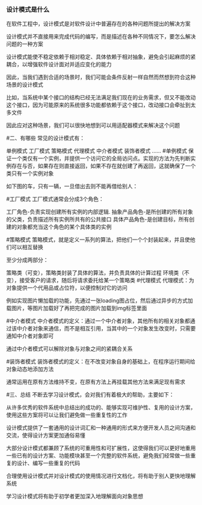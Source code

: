 
### 设计模式是什么
在软件工程中，设计模式是对软件设计中普遍存在的各种问题所提出的解决方案

设计模式并不直接用来完成代码的编写，而是描述在各种不同情况下，要怎么解决问题的一种方案

设计模式能使不稳定依赖于相对稳定、具体依赖于相对抽象，避免会引起麻烦的紧耦合，以增强软件设计面对并适应变化的能力

因此，当我们遇到合适的场景时，我们可能会条件反射一样自然而然想到符合这种场景的设计模式

比如，当系统中某个接口的结构已经无法满足我们现在的业务需求，但又不能改动这个接口，因为可能原来的系统很多功能都依赖于这个接口，改动接口会牵扯到太多文件

因此应对这种场景，我们可以很快地想到可以用适配器模式来解决这个问题

#二、有哪些
常见的设计模式有：

单例模式
工厂模式
策略模式
代理模式
中介者模式
装饰者模式
......
#单例模式
保证一个类仅有一个实例，并提供一个访问它的全局访问点。实现的方法为先判断实例存在与否，如果存在则直接返回，如果不存在就创建了再返回，这就确保了一个类只有一个实例对象

如下图的车，只有一辆，一旦借出去则不能再借给别人：



#工厂模式
工厂模式通常会分成3个角色：

工厂角色-负责实现创建所有实例的内部逻辑.
抽象产品角色-是所创建的所有对象的父类，负责描述所有实例所共有的公共接口
具体产品角色-是创建目标，所有创建的对象都充当这个角色的某个具体类的实例


#策略模式
策略模式，就是定义一系列的算法，把他们一个个封装起来，并且使他们可以相互替换

至少分成两部分：

策略类（可变），策略类封装了具体的算法，并负责具体的计算过程
环境类（不变），接受客户的请求，随后将请求委托给某一个策略类
#代理模式
代理模式：为对象提供一个代用品或占位符，以便控制对它的访问

例如实现图片懒加载的功能，先通过一张loading图占位，然后通过异步的方式加载图片，等图片加载好了再把完成的图片加载到img标签里面

#中介者模式
中介者模式的定义：通过一个中介者对象，其他所有的相关对象都通过该中介者对象来通信，而不是相互引用，当其中的一个对象发生改变时，只需要通知中介者对象即可

通过中介者模式可以解除对象与对象之间的紧耦合关系

#装饰者模式
装饰者模式的定义：在不改变对象自身的基础上，在程序运行期间给对象动态地添加方法

通常运用在原有方法维持不变，在原有方法上再挂载其他方法来满足现有需求

#三、总结
不断去学习设计模式，会对我们有着极大的帮助，主要如下：

从许多优秀的软件系统中总结出的成功的、能够实现可维护性、复用的设计方案，使用这些方案将可以让我们避免做一些重复性的工作

设计模式提供了一套通用的设计词汇和一种通用的形式来方便开发人员之间沟通和交流，使得设计方案更加通俗易懂

大部分设计模式都兼顾了系统的可重用性和可扩展性，这使得我们可以更好地重用一些已有的设计方案、功能模块甚至一个完整的软件系统，避免我们经常做一些重复的设计、编写一些重复的代码

合理使用设计模式并对设计模式的使用情况进行文档化，将有助于别人更快地理解系统

学习设计模式将有助于初学者更加深入地理解面向对象思想

#